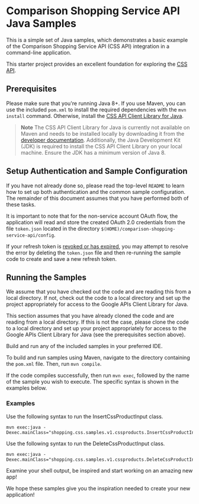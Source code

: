 # Comparison Shopping Service API Java Samples

This is a simple set of Java samples, which demonstrates a basic example of the
Comparison Shopping Service API (CSS API) integration in a command-line application.

This starter project provides an excellent foundation for exploring the
[CSS API](https://developers.google.com/comparison-shopping-services/api).

## Prerequisites

Please make sure that you're running Java 8+. If you use Maven, you can use
the included `pom.xml` to install the required dependencies with the
`mvn install` command. Otherwise, install the
[CSS API Client Library for Java](https://developers.google.com/comparison-shopping-services/api/client-libraries).

> **Note**
> The CSS API Client Library for Java is currently not available on Maven and
> needs to be installed locally by downloading it from the
> [developer documentation](https://developers.google.com/comparison-shopping-services/api/client-libraries).
> Additionally, the Java Development Kit (JDK) is required to install the CSS
> API Client Library on your local machine. Ensure the JDK has a minimum version
> of Java 8.

## Setup Authentication and Sample Configuration

If you have not already done so, please read the top-level `README` to learn
how to set up both authentication and the common sample configuration. The
remainder of this document assumes that you have performed both of these tasks.

It is important to note that for the non-service account OAuth flow, the application will read and store the created OAuth 2.0 credentials from the file `token.json` located in the directory `$(HOME)/comparison-shopping-service-api/config`.

If your refresh token is [revoked or has expired](https://developers.google.com/identity/protocols/oauth2#expiration), you may attempt to resolve the error by deleting the `token.json` file and then re-running the sample code to create and save a new refresh token.

## Running the Samples

We assume that you have checked out the code and are reading this from a local
directory. If not, check out the code to a local directory and set up the
project appropriately for access to the Google APIs Client Library for Java.

This section assumes that you have already cloned the code and are reading from
a local directory. If this is not the case, please clone the code to a local
directory and set up your project appropriately for access to the Google APIs
Client Library for Java (see the prerequisites section above).

Build and run any of the included samples in your preferred IDE.

To build and run samples using Maven, navigate to the directory containing the
`pom.xml` file. Then, run `mvn compile`.

If the code compiles successfully, then run `mvn exec`, followed by the name of
the sample you wish to execute. The specific syntax is shown in the examples
below.

### Examples
Use the following syntax to run the InsertCssProductInput class.

```
mvn exec:java -Dexec.mainClass="shopping.css.samples.v1.cssproducts.InsertCssProductInput"
```

Use the following syntax to run the DeleteCssProductInput class.

```
mvn exec:java -Dexec.mainClass="shopping.css.samples.v1.cssproducts.DeleteCssProductInput"
```

Examine your shell output, be inspired and start working on an amazing new app!

We hope these samples give you the inspiration needed to create your new
application!
